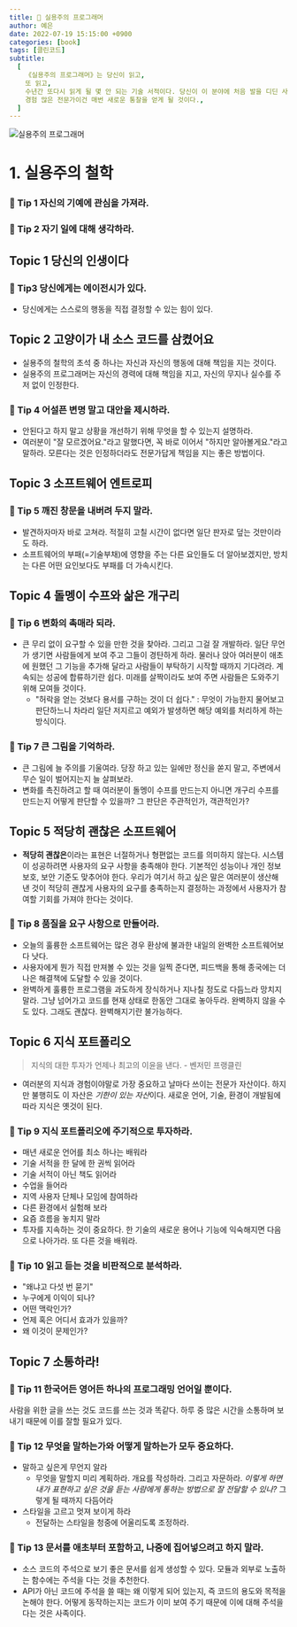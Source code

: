 ```yaml
---
title: 📖 실용주의 프로그래머
author: 예은
date: 2022-07-19 15:15:00 +0900
categories: [book]
tags: [클린코드]
subtitle:
  [
    《실용주의 프로그래머》는 당신이 읽고,
    또 읽고,
    수년간 또다시 읽게 될 몇 안 되는 기술 서적이다. 당신이 이 분야에 처음 발을 디딘 사람이건,
    경험 많은 전문가이건 매번 새로운 통찰을 얻게 될 것이다.,
  ]
---
```


![실용주의 프로그래머](https://image.aladin.co.kr/product/28878/64/cover500/8966263364_1.jpg)

# 1. 실용주의 철학

### 🔖 Tip 1 자신의 기예에 관심을 가져라.

### 🔖 Tip 2 자기 일에 대해 생각하라.

## Topic 1 당신의 인생이다

### 🔖 Tip3 당신에게는 에이전시가 있다.

- 당신에게는 스스로의 행동을 직접 결정할 수 있는 힘이 있다.

## Topic 2 고양이가 내 소스 코드를 삼켰어요

- 실용주의 철학의 초석 중 하나는 자신과 자신의 행동에 대해 책임을 지는 것이다.
- 실용주의 프로그래머는 자신의 경력에 대해 책임을 지고, 자신의 무지나 실수를 주저 없이 인정한다.

### 🔖 Tip 4 어설픈 변명 말고 대안을 제시하라.

- 안된다고 하지 말고 상황을 개선하기 위해 무엇을 할 수 있는지 설명하라.
- 여러분이 "잘 모르겠어요."라고 말했다면, 꼭 바로 이어서 "하지만 알아볼게요."라고 말하라. 모른다는 것은 인정하더라도 전문가답게 책임을 지는 좋은 방법이다.

## Topic 3 소프트웨어 엔트로피

### 🔖 Tip 5 깨진 창문을 내버려 두지 말라.

- 발견하자마자 바로 고쳐라. 적절히 고칠 시간이 없다면 일단 판자로 덮는 것만이라도 하라.
- 소프트웨어의 부패(=기술부채)에 영향을 주는 다른 요인들도 더 알아보겠지만, 방치는 다른 어떤 요인보다도 부패를 더 가속시킨다.

## Topic 4 돌멩이 수프와 삶은 개구리

### 🔖 Tip 6 변화의 촉매라 되라.

- 큰 무리 없이 요구할 수 있을 만한 것을 찾아라. 그리고 그걸 잘 개발하라. 일단 무언가 생기면 사람들에게 보여 주고 그들이 경탄하게 하라. 물러나 앉아 여러분이 애초에 원했던 그 기능을 추가해 달라고 사람들이 부탁하기 시작할 때까지 기다려라. 계속되는 성공에 합류하기란 쉽다. 미래를 살짝이라도 보여 주면 사람들은 도와주기 위해 모여들 것이다.
  - "허락을 얻는 것보다 용서를 구하는 것이 더 쉽다." : 무엇이 가능한지 물어보고 판단하느니 차라리 일단 저지르고 예외가 발생하면 해당 예외를 처리하게 하는 방식이다.

### 🔖 Tip 7 큰 그림을 기억하라.

- 큰 그림에 늘 주의를 기울여라. 당장 하고 있는 일에만 정신을 쏟지 말고, 주변에서 무슨 일이 벌어지는지 늘 살펴보라.
- 변화를 촉진하려고 할 때 여러분이 돌멩이 수프를 만드는지 아니면 개구리 수프를 만드는지 어떻게 판단할 수 있을까? 그 판단은 주관적인가, 객관적인가?

## Topic 5 적당히 괜찮은 소프트웨어

- **적당히 괜찮은**이라는 표현은 너절하거나 형편없는 코드를 의미하지 않는다. 시스템이 성공하려면 사용자의 요구 사항을 충족해야 한다. 기본적인 성능이나 개인 정보 보호, 보안 기준도 맞추어야 한다. 우리가 여기서 하고 싶은 말은 여러분이 생산해 낸 것이 적당히 괜찮게 사용자의 요구를 충족하는지 결정하는 과정에서 사용자가 참여할 기회를 가져야 한다는 것이다.

### 🔖 Tip 8 품질을 요구 사항으로 만들어라.

- 오늘의 훌륭한 소프트웨어는 많은 경우 환상에 불과한 내일의 완벽한 소프트웨어보다 낫다.
- 사용자에게 뭔가 직접 만져볼 수 있는 것을 일찍 준다면, 피드백을 통해 종국에는 더 나은 해결책에 도달할 수 있을 것이다.
- 완벽하게 훌륭한 프로그램을 과도하게 장식하거나 지나칠 정도로 다듬느라 망치지 말라. 그냥 넘어가고 코드를 현재 상태로 한동안 그대로 놓아두라. 완벽하지 않을 수도 있다. 그래도 괜찮다. 완벽해지기란 불가능하다.

## Topic 6 지식 포트폴리오

> 지식의 대한 투자가 언제나 최고의 이윤을 낸다. - 벤저민 프랭클린

- 여러분의 지식과 경험이야말로 가장 중요하고 날마다 쓰이는 전문가 자산이다. 하지만 불행히도 이 자산은 *기한이 있는 자산*이다. 새로운 언어, 기술, 환경이 개발됨에 따라 지식은 옛것이 된다.

### 🔖 Tip 9 지식 포트폴리오에 주기적으로 투자하라.

- 매년 새로운 언어를 최소 하나는 배워라
- 기술 서적을 한 달에 한 권씩 읽어라
- 기술 서적이 아닌 책도 읽어라
- 수업을 들어라
- 지역 사용자 단체나 모임에 참여하라
- 다른 환경에서 실험해 보라
- 요즘 흐름을 놓치지 말라
- 투자를 지속하는 것이 중요하다. 한 기술의 새로운 용어나 기능에 익숙해지면 다음으로 나아가라. 또 다른 것을 배워라.

### 🔖 Tip 10 읽고 듣는 것을 비판적으로 분석하라.

- "왜냐고 다섯 번 묻기"
- 누구에게 이익이 되나?
- 어떤 맥락인가?
- 언제 혹은 어디서 효과가 있을까?
- 왜 이것이 문제인가?

## Topic 7 소통하라!

### 🔖 Tip 11 한국어든 영어든 하나의 프로그래밍 언어일 뿐이다.

사람을 위한 글을 쓰는 것도 코드를 쓰는 것과 똑같다. 하루 중 많은 시간을 소통하며 보내기 때문에 이를 잘할 필요가 있다.

### 🔖 Tip 12 무엇을 말하는가와 어떻게 말하는가 모두 중요하다.

- 말하고 싶은게 무언지 알라
  - 무엇을 말할지 미리 계획하라. 개요를 작성하라. 그리고 자문하라. _이렇게 하면 내가 표현하고 싶은 것을 듣는 사람에게 통하는 방법으로 잘 전달할 수 있나?_ 그렇게 될 때까지 다듬어라
- 스타일을 고르고 멋져 보이게 하라
  - 전달하는 스타일을 청중에 어울리도록 조정하라.

### 🔖 Tip 13 문서를 애초부터 포함하고, 나중에 집어넣으려고 하지 말라.

- 소스 코드의 주석으로 보기 좋은 문서를 쉽게 생성할 수 있다. 모듈과 외부로 노출하는 함수에는 주석을 다는 것을 추천한다.
- API가 아닌 코드에 주석을 쓸 때는 왜 이렇게 되어 있는지, 즉 코드의 용도와 목적을 논해야 한다. 어떻게 동작하는지는 코드가 이미 보여 주기 때문에 이에 대해 주석을 다는 것은 사족이다.
